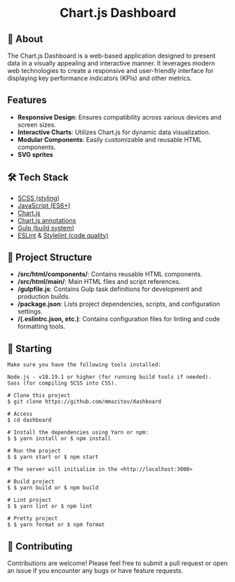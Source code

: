 <h1 align="center">Chart.js Dashboard</h1>

## 🎯 About

The Chart.js Dashboard is a web-based application designed to present data in a visually appealing and interactive manner. It leverages modern web technologies to create a responsive and user-friendly interface for displaying key performance indicators (KPIs) and other metrics.

## Features

- **Responsive Design**: Ensures compatibility across various devices and screen sizes.
- **Interactive Charts**: Utilizes Chart.js for dynamic data visualization.
- **Modular Components**: Easily customizable and reusable HTML components.
- **SVG sprites**

## 🛠 Tech Stack

- [SCSS (styling)](https://sass-lang.com/)
- [JavaScript (ES6+)](https://developer.mozilla.org/en-US/docs/Web/JavaScript)
- [Chart.js](https://www.chartjs.org/)
- [Chart.js annotations](https://www.chartjs.org/chartjs-plugin-annotation/latest/guide/)
- [Gulp (build system)](https://gulpjs.com/)
- [ESLint](https://eslint.org/) & [Stylelint (code quality)](https://stylelint.io/)

## 📁 Project Structure

- **/src/html/components/**: Contains reusable HTML components.
- **/src/html/main/**: Main HTML files and script references.
- **/gulpfile.js**: Contains Gulp task definitions for development and production builds.
- **/package.json**: Lists project dependencies, scripts, and configuration settings.
- **/(.eslintrc.json, etc.)**: Contains configuration files for linting and code formatting tools.

## 🏁 Starting

```
Make sure you have the following tools installed:

Node.js - v18.19.1 or higher (for running build tools if needed).
Sass (for compiling SCSS into CSS).

# Clone this project
$ git clone https://github.com/mmazitov/dashboard

# Access
$ cd dashboard

# Install the dependencies using Yarn or npm:
$ $ yarn install or $ npm install

# Run the project
$ $ yarn start or $ npm start

# The server will initialize in the <http://localhost:3000>

# Build project
$ $ yarn build or $ npm build

# Lint project
$ $ yarn lint or $ npm lint

# Pretty project
$ $ yarn format or $ npm format

```

## 🤝 Contributing

Contributions are welcome! Please feel free to submit a pull request or open an issue if you encounter any bugs or have feature requests.

